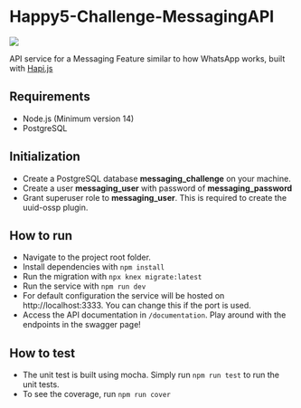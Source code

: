 # Happy5-Challenge-MessagingAPI

![](https://img.shields.io/badge/Coverage-68%25-5A7302.svg?prefix=$coverage$)

API service for a Messaging Feature similar to how WhatsApp works, built with [Hapi.js](https://github.com/hapijs/hapi)

## Requirements

* Node.js (Minimum version 14)
* PostgreSQL

## Initialization

* Create a PostgreSQL database **messaging_challenge** on your machine.
* Create a user **messaging_user** with password of **messaging_password**
* Grant superuser role to **messaging_user**. This is required to create the uuid-ossp plugin.

## How to run

* Navigate to the project root folder.
* Install dependencies with
  ```npm install```
* Run the migration with
  ```npx knex migrate:latest```
* Run the service with
  ```npm run dev```
* For default configuration the service will be hosted on http://localhost:3333. You can change this if the port is
  used.
* Access the API documentation in `/documentation`. Play around with the endpoints in the swagger page!

## How to test

* The unit test is built using mocha. Simply run ```npm run test``` to run the unit tests.
* To see the coverage, run ```npm run cover```

